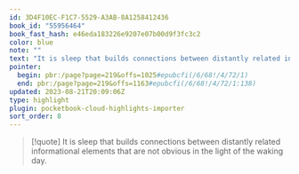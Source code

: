 ```yaml
---
id: 3D4F10EC-F1C7-5529-A3AB-8A1258412436
book_id: "55956464"
book_fast_hash: e46eda183226e9207e07b00d9f3fc3c2
color: blue
note: ""
text: "It is sleep that builds connections between distantly related informational elements that are not obvious in the light of the waking day. "
pointer:
  begin: pbr:/page?page=219&offs=1025#epubcfi(/6/68!/4/72/1)
  end: pbr:/page?page=219&offs=1163#epubcfi(/6/68!/4/72/1:138)
updated: 2023-08-21T20:09:06Z
type: highlight
plugin: pocketbook-cloud-highlights-importer
sort_order: 8
---
```


> [!quote]
> It is sleep that builds connections between distantly related informational elements that are not obvious in the light of the waking day. 

